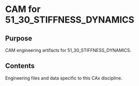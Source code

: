 # CAM for 51_30_STIFFNESS_DYNAMICS

## Purpose
CAM engineering artifacts for 51_30_STIFFNESS_DYNAMICS.

## Contents
Engineering files and data specific to this CAx discipline.
